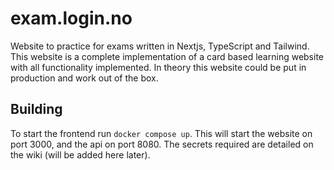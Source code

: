 # exam.login.no
Website to practice for exams written in Nextjs, TypeScript and Tailwind.
This website is a complete implementation of a card based learning website with all functionality implemented.
In theory this website could be put in production and work out of the box.

## Building
To start the frontend run `docker compose up`. This will start the website on 
port 3000, and the api on port 8080. The secrets required are detailed on the
wiki (will be added here later).